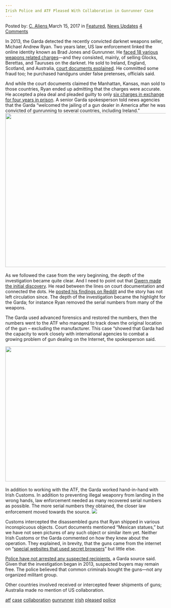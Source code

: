 ```yaml
---
Irish Police and ATF Pleased With Collaboration in Gunrunner Case
---
```

<article class="post-listing post-18623 post type-post status-publish format-standard has-post-thumbnail hentry 
 tag-atf tag-case tag-collaboration tag-gunrunner tag-irish tag-pleased tag-police">
<div class="post-inner">
<span>Posted by: <a href="https://www.deepdotweb.com/author/caliens/" title="">C. Aliens </a></span>
<span>March 15, 2017</span>
<span>in <a href="https://www.deepdotweb.com/category/deepdot-news/" rel="category tag">Featured</a>, <a href="https://www.deepdotweb.com/category/news-updates/" rel="category tag">News Updates</a></span>
<span><a href="https://www.deepdotweb.com/2017/03/15/irish-police-atf-pleased-collaboration-gunrunner-case/#comments">4 Comments</a></span>


<p>In 2013, the Garda detected the recently convicted darknet weapons seller, Michael Andrew Ryan. Two years later, US law enforcement linked the online identity known as Brad Jones and Gunrunner. He <a href="https://www.justice.gov/opa/pr/kansas-man-pleads-guilty-exporting-firearms-overseas-purchasers">faced 18 various weapons related charges</a>—and they consisted, mainly, of selling Glocks, Berettas, and Tauruses on the darknet. He sold to Ireland, England, Scotland, and Australia, <a href="https://www.scribd.com/document/261033274/Man-Charged-With-BTC-Purchase-of-Firearm-and-Silencer-on-Darknet">court documents explained</a>. He committed some fraud too; he purchased handguns under false pretenses, officials said.</p>
<p>And while the court documents claimed the Manhattan, Kansas, man sold to those countries, Ryan ended up admitting that the charges were accurate. He accepted a plea deal and pleaded guilty to only <a href="https://www.deepdotweb.com/2017/02/16/darknet-weapons-vendor-kansas-sentenced-52-months-prison/">six charges in exchange for four years in prison</a>. A senior Garda spokesperson told news agencies that the Garda “welcomed the jailing of a gun dealer in America after he was convicted of gunrunning to several countries, including Ireland.” <img class="wp-image-18627 aligncenter" src="/imgs/2017/03/word-image-3.jpeg" width="646" height="484" srcset="/imgs/2017/03/word-image-3.jpeg 1003w, /imgs/2017/03/word-image-3-300x225.jpeg 300w" sizes="(max-width: 646px) 100vw, 646px" /></p>
<p>As we followed the case from the very beginning, the depth of the investigation became quite clear. And I need to point out that <a href="https://www.deepdotweb.com/2016/06/18/kansas-man-pleads-guilty-16-counts-illegal-firearms-exporting/">Gwern made the initial discovery</a>. He read between the lines on court documentation and connected the dots. He <a href="https://www.reddit.com/r/DarkNetMarkets/comments/4n0di6/agora_gun_seller_weaponsguy_pleads_guilty/.compact">posted his findings on Reddit</a> and the story has not left circulation since. The depth of the investigation became the highlight for the Garda; for instance Ryan removed the serial numbers from many of the weapons.</p>
<p>The Garda used advanced forensics and restored the numbers, then the numbers went to the ATF who managed to track down the original location of the gun – excluding the manufacturer. This case “showed that Garda had the capacity to work closely with international agencies to combat a growing problem of gun dealing on the Internet, the spokesperson said.</p>
<p><img class="wp-image-18628 aligncenter" src="/imgs/2017/03/word-image-38.png" width="692" height="425" srcset="/imgs/2017/03/word-image-38.png 1024w, /imgs/2017/03/word-image-38-300x184.png 300w" sizes="(max-width: 692px) 100vw, 692px" /></p>
<p>In addition to working with the ATF, the Garda worked hand-in-hand with Irish Customs. In addition to preventing illegal weaponry from landing in the wrong hands, law enforcement needed as many recovered serial numbers as possible. The more serial numbers they obtained, the closer law enforcement moved towards the source. <img class="wp-image-18629" src="/imgs/2017/03/word-image-39.png" srcset="/imgs/2017/03/word-image-39.png 1024w, /imgs/2017/03/word-image-39-300x178.png 300w" sizes="(max-width: 1024px) 100vw, 1024px" /></p>
<p>Customs intercepted the disassembled guns that Ryan shipped in various inconspicuous objects. Court documents mentioned “Mexican statues,” but we have not seen pictures of any such object or similar item yet. Neither Irish Customs or the Garda commented on how they knew about the operation. They explained, in brevity, that the guns came from the internet on “<a href="https://www.deepdotweb.com/marketplace-directory/categories/top-markets/">special websites that used secret browsers</a>” but little else.</p>
<p><a href="http://www.irishtimes.com/news/ireland/irish-news/garda%C3%AD-welcome-jailing-of-dark-net-us-weapons-dealer-1.2986860">Police have not arrested any suspected recipients</a>, a Garda source said. Given that the investigation began in 2013, suspected buyers may remain free. The police believed that common criminals bought the guns—not any organized militant group.</p>
<p>Other countries involved received or intercepted fewer shipments of guns; Australia made no mention of US collaboration.</p>
</div>
<a href="https://www.deepdotweb.com/tag/atf/" rel="tag">atf</a> <a href="https://www.deepdotweb.com/tag/case/" rel="tag">case</a> <a href="https://www.deepdotweb.com/tag/collaboration/" rel="tag">collaboration</a> <a href="https://www.deepdotweb.com/tag/gunrunner/" rel="tag">gunrunner</a> <a href="https://www.deepdotweb.com/tag/irish/" rel="tag">irish</a> <a href="https://www.deepdotweb.com/tag/pleased/" rel="tag">pleased</a> <a href="https://www.deepdotweb.com/tag/police/" rel="tag">police</a></span> <span style="display:none" class="updated">2017-03-15<a href="https://www.deepdotweb.com/author/caliens/" title="Posts by C. Aliens" rel="author">C. Aliens</a></strong></div>
</div>
</article>

